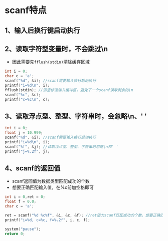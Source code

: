# scanf特点

## 1、输入后换行键启动执行

## 2、读取字符型变量时，不会跳过\n

- 因此需要先`fflush(stdin)`清除缓存区域  
```c
int i = 0;
char c = 'a';
scanf("%d", &i); //scanf需要输入换行启动执行
printf("i=%d\n", i);
fflush(stdin); //清空标准输入缓冲区，避免下一个scanf读取剩余的\n
scanf("%c", &c);
printf("c=%c\n", c);
```

## 3、读取浮点型、整型、字符串时，会忽略\n、' '
```c
int i = 0;
float j = 10.999;
scanf("%d", &i); //scanf需要输入换行启动执行
printf("i=%d\n", i);
scanf("%f", &j); //读取浮点型、整型、字符串时忽略\n和' '
printf("j=%.2f", j);
```

## 4、scanf的返回值
- scanf返回值为数据类型匹配成功的个数
- 想要正确匹配输入值，在%c前加空格即可
```c
int i = 0,ret = 0;
float f = 0.0;
char c = 'a';

ret = scanf("%d %c%f", &i, &c, &f); //ret值为scanf匹配成功的个数，想要正确匹配输入值，在%c前加空格即可
printf("i=%d, c=%c, f=%.2f", i, c, f);

system("pause");
return 0;
```